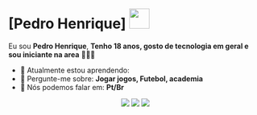 # [Pedro Henrique] <img src="https://static.wikia.nocookie.net/deathbattle/images/c/cb/GutsBerserkerArmorSprite.gif/revision/latest?cb=20220515011907" width="40px">

Eu sou <strong>Pedro Henrique</strong>, <strong>Tenho 18 anos, gosto de tecnologia em geral e sou iniciante na area</strong> 👨🏻‍💻 

- 🚀 Atualmente estou aprendendo: <strong></strong> 
- 💬 Pergunte-me sobre: <strong>Jogar jogos, Futebol, academia</strong>
- 📣 Nós podemos falar em: <strong>Pt/Br</strong>

<div align="center">

  <a href="mailto:ph385574@gmail.com" alt="Gmail">
    <img src="https://img.shields.io/badge/-Gmail-FF0000?style=flat-square&labelColor=FF0000&logo=gmail&logoColor=white&link=LINK-DO-SEU-EMAIL"/></a>

  <a href="https://www.linkedin.com/in/pedro-henrique-43a835323/" alt="Linkedin">
    <img src="https://img.shields.io/badge/-Linkedin-0e76a8?style=flat-square&logo=Linkedin&logoColor=white&link=""/></a>

  <a href="#" alt="Instagram">
    <img src="https://img.shields.io/badge/-Instagram-DF0174?style=flat-square&labelColor=DF0174&logo=instagram&logoColor=white&link=LINK-DO-SEU-INSTAGRAM"/></a>

</div>
